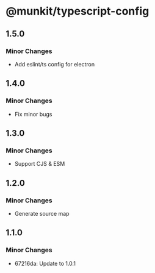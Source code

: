 # @munkit/typescript-config

## 1.5.0

### Minor Changes

- Add eslint/ts config for electron

## 1.4.0

### Minor Changes

- Fix minor bugs

## 1.3.0

### Minor Changes

- Support CJS & ESM

## 1.2.0

### Minor Changes

- Generate source map

## 1.1.0

### Minor Changes

- 67216da: Update to 1.0.1
